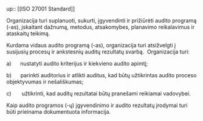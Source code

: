 up:: [[ISO 27001 Standard]]

Organizacija turi suplanuoti, sukurti, įgyvendinti ir prižiūrėti audito programą (-as), įskaitant dažnumą, metodus, atsakomybes, planavimo reikalavimus ir ataskaitų teikimą. 

Kurdama vidaus audito programą (-as), organizacija turi atsižvelgti į susijusių procesų ir ankstesnių auditų rezultatų svarbą.  Organizacija turi: 

a)      nustatyti audito kriterijus ir kiekvieno audito apimtį;

b)      parinkti auditorius ir atlikti auditus, kad būtų užtikrintas audito proceso objektyvumas ir nešališkumas;

c)       užtikrinti, kad auditų rezultatai būtų pranešami reikiamai vadovybei. 

Kaip audito programos (-ų) įgyvendinimo ir audito rezultatų įrodymai turi būti prieinama dokumentuota informacija.